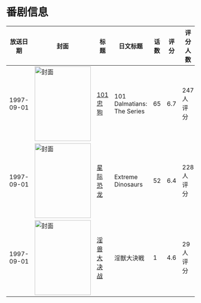 # 番剧信息

|放送日期|封面|标题|日文标题|话数|评分|评分人数|
|---|---|---|---|---|---|---|
|1997-09-01|<img src="//lain.bgm.tv/pic/cover/c/c4/fe/36118_YYRm7.jpg" alt="封面" style="width:150px;height:200px;object-fit:cover;">|[101忠狗](https://bangumi.tv/subject/36118)|101 Dalmatians: The Series|65|6.7|247人评分|
|1997-09-01|<img src="//lain.bgm.tv/pic/cover/c/96/13/60022_R421s.jpg" alt="封面" style="width:150px;height:200px;object-fit:cover;">|[星际恐龙](https://bangumi.tv/subject/60022)|Extreme Dinosaurs|52|6.4|228人评分|
|1997-09-01|<img src="/img/no_icon_subject.png" alt="封面" style="width:150px;height:200px;object-fit:cover;">|[淫兽大决战](https://bangumi.tv/subject/114098)|淫獣大決戦|1|4.6|29人评分|
